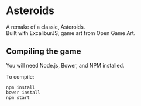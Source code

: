 # Asteroids

A remake of a classic, Asteroids. <br />
Built with ExcaliburJS; game art from Open Game Art.
## Compiling the game

You will need Node.js, Bower, and NPM installed.

To compile:

    npm install
    bower install
    npm start
